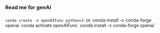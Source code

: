 ### Read me for genAI 
###


`conda create -n openAIFunc python=3.10
`conda install -c conda-forge openai`
`conda activate openAIFunc`
`conda install -c conda-forge openai`
